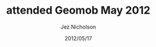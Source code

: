 ---
title: attended Geomob May 2012
date: 2012/05/17
tags: [events]
author: Jez Nicholson
alias: /
---